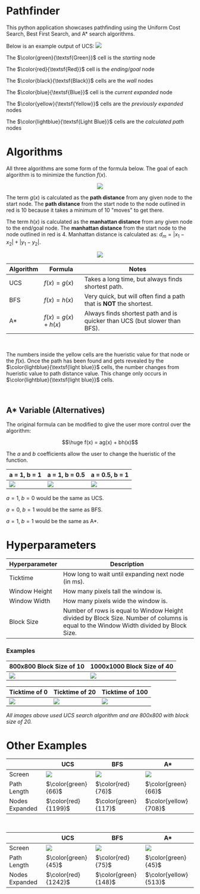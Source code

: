 # Pathfinder
This python application showcases pathfinding using the Uniform Cost Search, Best First Search, and A* search algorithms.

Below is an example output of UCS:
![](/images/default.gif)

The $\color{green}{\textsf{Green}}$ cell is the *starting* node

The $\color{red}{\textsf{Red}}$ cell is the *ending/goal* node

The $\color{black}{\textsf{Black}}$ cells are the *wall* nodes

The $\color{blue}{\textsf{Blue}}$ cell is the *current expanded* node

The $\color{yellow}{\textsf{Yellow}}$ cells are the *previously expanded* nodes

The $\color{lightblue}{\textsf{Light Blue}}$ cells are the *calculated path* nodes


# Algorithms
All three algorithms are some form of the formula below. The goal of each algorithm is to minimize the function $f(x)$.

<p align="center">
<img src=./images/formula.png/>
</p>


The term $g(x)$ is calculated as the **path distance** from any given node to the start node. The **path distance** from the start node to the node outlined in red is 10 because it takes a minimum of 10 "moves" to get there.

The term $h(x)$ is calculated as the **manhattan distance** from any given node to the end/goal node. The **manhattan distance** from the start node to the node outlined in red is 4. Manhattan distance is calculated as: $d_m = |x_1-x_2| + |y_1-y_2|$.

<p align="center">
<img src=./images/distance.png/>
</p>

<p align="center">

|Algorithm|Formula|Notes|
|------|------|------|
|UCS|$f(x) = g(x)$|Takes a long time, but always finds shortest path.|
|BFS|$f(x) = h(x)$|Very quick, but will often find a path that is **NOT** the shortest.|
|A*|$f(x) = g(x) + h(x)$|Always finds shortest path and is quicker than UCS (but slower than BFS).|

</p>

<br/>

The numbers inside the yellow cells are the hueristic value for that node or the $f(x)$. Once the path has been found and gets revealed by the $\color{lightblue}{\textsf{light blue}}$ cells, the number changes from hueristic value to path distance value. This change only occurs in $\color{lightblue}{\textsf{light blue}}$ cells.


<br/>

## A* Variable (Alternatives)
The original formula can be modified to give the user more control over the algorithm:

$$\huge f(x) = ag(x) + bh(x)$$

The $a$ and $b$ coefficients allow the user to change the hueristic of the function.


<p align="center">

|a = 1, b = 1|a = 1, b = 0.5|a = 0.5, b = 1
|------|------|------|
|![](/images/astar11.png)|![](/images/astar105.png)|![](/images/astar051.png)|

</p>

$a = 1,\; b = 0$ would be the same as UCS.

$a = 0,\; b = 1$ would be the same as BFS.

$a = 1,\; b = 1$ would be the same as A*.

# Hyperparameters

<p align="center">

|Hyperparameter|Description|
|--|--|
|Ticktime|How long to wait until expanding next node (in ms).|
|Window Height|How many pixels tall the window is.|
|Window Width|How many pixels wide the window is.|
|Block Size|Number of rows is equal to Window Height divided by Block Size. Number of columns is equal to the Window Width divided by Block Size. |

</p>

### Examples
<p align="center">

|800x800 Block Size of 10|1000x1000 Block Size of 40|
|--|--|
|![](/images/800x800cs10.png)|![](/images/1000x1000cs40.png)|

|Ticktime of 0|Ticktime of 20|Ticktime of 100|
|--|--|--|
|![](/images/tickrate0.gif)|![](/images/default.gif)|![](/images/tickrate100.gif)|

</p>

*All images above used UCS search algorithm and are 800x800 with block size of 20.*

# Other Examples

||UCS|BFS|A*|
|--|--|--|--|
|Screen|![](/images/ucs1.gif)|![](/images/bfs1.gif)|![](/images/astar1.gif)|
|Path Length|$\color{green}{66}$|$\color{red}{76}$|$\color{green}{66}$|
|Nodes Expanded|$\color{red}{1199}$|$\color{green}{117}$|$\color{yellow}{708}$|

</br>

||UCS|BFS|A*|
|--|--|--|--|
|Screen|![](/images/ucs2.gif)|![](/images/bfs2.gif)|![](/images/astar2.gif)|
|Path Length|$\color{green}{45}$|$\color{red}{75}$|$\color{green}{45}$|
|Nodes Expanded|$\color{red}{1242}$|$\color{green}{148}$|$\color{yellow}{513}$|

